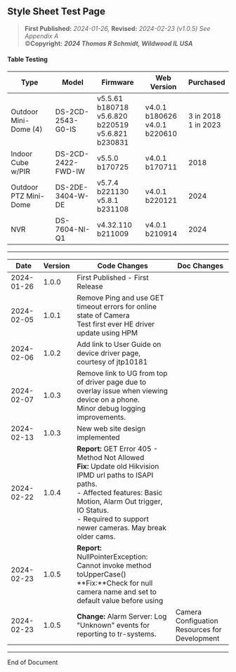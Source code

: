 ## Style Sheet Test Page
> **First Published:** *2024-01-26,* **Revised:** *2024-02-23 (v1.0.5) See Appendix A*<br>&copy;**Copyright:** ***2024 Thomas R Schmidt, Wildwood IL USA***

#### Table Testing

| Type | Model | Firmware | Web Version | Purchased |
| ---- | ----- | -------- | ----------- | --------- |
| Outdoor Mini-Dome (4) | DS-2CD-2543-G0-IS | v5.5.61 b180718<br>v5.6.820 b220519<br>v5.6.821 b230831 | v4.0.1 b180626<br>v4.0.1 b220610 | 3 in 2018<br>1 in 2023 |
| Indoor Cube w/PIR | DS-2CD-2422-FWD-IW | v5.5.0 b170725 | v4.0.1 b170711 | 2018  |
| Outdoor PTZ Mini-Dome | DS-2DE-3404-W-DE | v5.7.4 b221130<br>v5.8.1 b231108 | v4.0.1 b220121 | 2024 |
| NVR | DS-7604-NI-Q1 | v4.32.110 b211009 | v4.0.1 b210914 | 2024 |

---

| Date | Version | Code Changes | Doc Changes |
| ---- | ------- | ------------ | ----------- |
| 2024-01-26 | 1.0.0 | First Published - First Release | |
| 2024-02-05 | 1.0.1 | Remove Ping and use GET timeout errors for online state of Camera<br>Test first ever HE driver update using HPM | |
| 2024-02-06 | 1.0.2 | Add link to User Guide on device driver page, courtesy of jtp10181 | |
| 2024-02-07 | 1.0.3 | Remove link to UG from top of driver page due to<br>overlay issue when viewing device on a phone.<br>Minor debug logging improvements. | |
| 2024-02-13 | 1.0.3 | New web site design implemented |
| 2024-02-22 | 1.0.4 | **Report:** GET Error 405 - Method Not Allowed<br>**Fix:** Update old Hikvision IPMD url paths to ISAPI paths.<br>- Affected features: Basic Motion, Alarm Out trigger, IO Status.<br>- Required to support newer cameras. May break older cams. | |
| 2024-02-23 | 1.0.5 | **Report:** NullPointerException: Cannot invoke method toUpperCase()<br>**Fix:**Check for null camera name and set to default value before using | |
| 2024-02-23 | 1.0.5 | **Change:** Alarm Server: Log "Unknown" events for reporting to tr-systems. | Camera Configuation<br>Resources for Development |

---

End of Document
